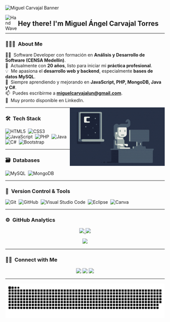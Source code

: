 ![Miguel Carvajal Banner](https://yourbannerimageurl.com) <!-- Puedes hacer tu propio banner en Canva y subirlo a assets -->

<img alt="Hand Wave" src="./assets/Hand%20Wave.gif" width='40' align="left"/><h2 align="left">Hey there! I'm Miguel Ángel Carvajal Torres</h2>

---

### 👨🏻‍💻 &nbsp;About Me

👨‍💻 &nbsp;Software Developer con formación en **Análisis y Desarrollo de Software (CENSA Medellín)**.\
🎯 &nbsp;Actualmente con **20 años**, listo para iniciar mi **práctica profesional**.\
💡 &nbsp;Me apasiona el **desarrollo web y backend**, especialmente **bases de datos MySQL**.\
🌱 &nbsp;Siempre aprendiendo y mejorando en **JavaScript, PHP, MongoDB, Java y C#**.\
📫 &nbsp;Puedes escribirme a **miguelcarvajalun@gmail.com**.\
💼 &nbsp;Muy pronto disponible en LinkedIn.  

<img alt="Night Coding" src="https://raw.githubusercontent.com/AVS1508/AVS1508/master/assets/Night-Coding.gif" align="right"/>

---

### 🛠 &nbsp;Tech Stack

![HTML5](https://img.shields.io/badge/html5-%23E34F26.svg?style=for-the-badge&logo=html5&logoColor=white)&nbsp;
![CSS3](https://img.shields.io/badge/css3-%231572B6.svg?style=for-the-badge&logo=css3&logoColor=white)&nbsp;
![JavaScript](https://img.shields.io/badge/javascript-%23323330.svg?style=for-the-badge&logo=javascript&logoColor=%23F7DF1E)&nbsp;
![PHP](https://img.shields.io/badge/php-%23777BB4.svg?style=for-the-badge&logo=php&logoColor=white)&nbsp;
![Java](https://img.shields.io/badge/java-%23ED8B00.svg?style=for-the-badge&logo=java&logoColor=white)&nbsp;
![C#](https://img.shields.io/badge/csharp-%23239120.svg?style=for-the-badge&logo=csharp&logoColor=white)&nbsp;
![Bootstrap](https://img.shields.io/badge/bootstrap-%23563D7C.svg?style=for-the-badge&logo=bootstrap&logoColor=white)&nbsp;

---

### 🗃 &nbsp;Databases

![MySQL](https://img.shields.io/badge/mysql-%2300f.svg?style=for-the-badge&logo=mysql&logoColor=white)&nbsp;
![MongoDB](https://img.shields.io/badge/MongoDB-%234ea94b.svg?style=for-the-badge&logo=mongodb&logoColor=white)&nbsp;

---

### 🧰 &nbsp;Version Control & Tools 

![Git](https://img.shields.io/badge/git-%23F05033.svg?style=for-the-badge&logo=git&logoColor=white)&nbsp;
![GitHub](https://img.shields.io/badge/github-%23121011.svg?style=for-the-badge&logo=github&logoColor=white)&nbsp;
![Visual Studio Code](https://img.shields.io/badge/Visual%20Studio%20Code-0078d7.svg?style=for-the-badge&logo=visual-studio-code&logoColor=white)&nbsp;
![Eclipse](https://img.shields.io/badge/Eclipse-FE7A16.svg?style=for-the-badge&logo=Eclipse&logoColor=white)&nbsp;
![Canva](https://img.shields.io/badge/Canva-%2300C4CC.svg?style=for-the-badge&logo=Canva&logoColor=white)&nbsp;

---

### ⚙️ &nbsp;GitHub Analytics

<p align="center">
  <a href="https://github.com/ELFLACO65">
    <img height="180em" src="https://github-readme-stats-eight-theta.vercel.app/api?username=ELFLACO65&show_icons=true&theme=algolia&include_all_commits=true&count_private=true"/>
  </a>
  <a href="https://github.com/ELFLACO65">
    <img height="180em" src="https://github-readme-stats-eight-theta.vercel.app/api/top-langs/?username=ELFLACO65&layout=compact&langs_count=8&theme=algolia"/>
  </a>
</p>

<p align="center">
  <img height="180em" src="https://github-readme-streak-stats.herokuapp.com/?user=ELFLACO65&theme=dark&hide_border=true"/>
</p>

---

### 🤝🏻 &nbsp;Connect with Me

<p align="center">
<a href="mailto:miguelcarvajalun@gmail.com"><img src="https://img.shields.io/badge/-MiguelCarvajal-D14836?style=flat&logo=Gmail&logoColor=white"/></a>
<a href="#"><img src="https://img.shields.io/badge/-LinkedIn%20(soon)-0077B5?style=flat&logo=Linkedin&logoColor=white"/></a>
<a href="https://github.com/ELFLACO65"><img src="https://img.shields.io/badge/-GitHub-181717?style=flat&logo=github&logoColor=white"/></a>
</p>

---

<div align="center">
  <img src="https://github.com/1999AZZAR/1999AZZAR/blob/readme/resources/img/grid-snake.svg" alt="snake"/>
</div>
